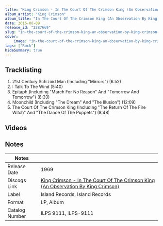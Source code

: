 ```yaml
---
title: "King Crimson - In The Court Of The Crimson King (An Observation By King Crimson)"
album_artist: "King Crimson"
album_title: "In The Court Of The Crimson King (An Observation By King Crimson)"
date: 2015-08-09
release_id: "2287669"
slug: "in-the-court-of-the-crimson-king-an-observation-by-king-crimson-2287669"
cover:
    image: "in-the-court-of-the-crimson-king-an-observation-by-king-crimson-2287669.jpg"
tags: ["Rock"]
hideSummary: true
---
```


## Tracklisting
1. 21st Century Schizoid Man (Including "Mirrors") (6:52)
2. I Talk To The Wind (5:40)
3. Epitaph (Including "March For No Reason" And "Tomorrow And Tomorrow") (8:30)
4. Moonchild (Including "The Dream" And "The Illusion") (12:09)
5. The Court Of The Crimson King (Including "The Return Of The Fire Witch" And "The Dance Of The Puppets") (8:48)

## Videos


## Notes

| Notes          |             |
| ---------------| ----------- |
| Release Date   | 1969 |
| Discogs Link   | [King Crimson - In The Court Of The Crimson King (An Observation By King Crimson)](https://www.discogs.com/release/2287669) |
| Label          | Island Records, Island Records |
| Format         | LP, Album |
| Catalog Number | ILPS 9111, ILPS-9111 |

